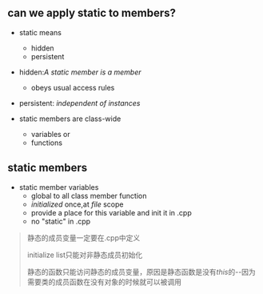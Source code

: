 ## can we apply static to  members?

- static means
  - hidden
  - persistent
- hidden:*A static member is a member*
  - obeys usual access rules
- persistent: *independent of instances*

- static members are class-wide
  - variables or
  - functions

## static members

- static member variables
  - global to all class member function
  - *initialized* once,at *file* scope
  - provide a place for this variable and init it in .cpp
  - no "static" in .cpp

> 静态的成员变量一定要在.cpp中定义
>
> initialize list只能对非静态成员初始化
>
> 静态的函数只能访问静态的成员变量，原因是静态函数是没有*this*的--因为需要类的成员函数在没有对象的时候就可以被调用